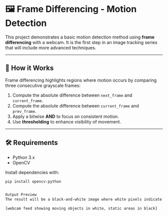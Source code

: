 # 🖼️ Frame Differencing - Motion Detection

This project demonstrates a basic motion detection method using **frame differencing** with a webcam. It is the first step in an image tracking series that will include more advanced techniques.

---

## 📌 How it Works

Frame differencing highlights regions where motion occurs by comparing three consecutive grayscale frames:

1. Compute the absolute difference between `next_frame` and `current_frame`.
2. Compute the absolute difference between `current_frame` and `prev_frame`.
3. Apply a bitwise **AND** to focus on consistent motion.
4. Use **thresholding** to enhance visibility of movement.

---

## 🛠️ Requirements

- Python 3.x  
- OpenCV

Install dependencies with:

```bash
pip install opencv-python


Output Preview
The result will be a black-and-white image where white pixels indicate motion:

[webcam feed showing moving objects in white, static areas in black]
